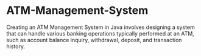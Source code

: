 # ATM-Management-System
Creating an ATM Management System in Java involves designing a system that can handle various banking operations typically performed at an ATM, such as account balance inquiry, withdrawal, deposit, and transaction history.
